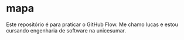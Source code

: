 # mapa
Este repositório é para praticar o GitHub Flow.
Me chamo lucas e estou cursando engenharia de software na unicesumar.
